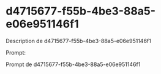 # d4715677-f55b-4be3-88a5-e06e951146f1

Description de d4715677-f55b-4be3-88a5-e06e951146f1

Prompt:

Prompt de d4715677-f55b-4be3-88a5-e06e951146f1